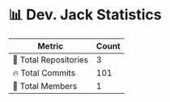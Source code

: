 # 📊 Dev. Jack Statistics

| Metric            | Count |
|------------------|------|
| 📂 Total Repositories | 3 |
| 🔥 Total Commits   | 101 |
| 👥 Total Members   | 1 |


